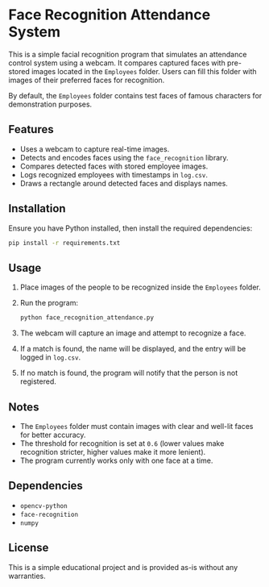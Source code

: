 # Face Recognition Attendance System

This is a simple facial recognition program that simulates an attendance control system using a webcam. It compares captured faces with pre-stored images located in the `Employees` folder. Users can fill this folder with images of their preferred faces for recognition.

By default, the `Employees` folder contains test faces of famous characters for demonstration purposes.

## Features
- Uses a webcam to capture real-time images.
- Detects and encodes faces using the `face_recognition` library.
- Compares detected faces with stored employee images.
- Logs recognized employees with timestamps in `log.csv`.
- Draws a rectangle around detected faces and displays names.

## Installation

Ensure you have Python installed, then install the required dependencies:

```bash
pip install -r requirements.txt
```

## Usage

1. Place images of the people to be recognized inside the `Employees` folder.
2. Run the program:
   
   ```bash
   python face_recognition_attendance.py
   ```
3. The webcam will capture an image and attempt to recognize a face.
4. If a match is found, the name will be displayed, and the entry will be logged in `log.csv`.
5. If no match is found, the program will notify that the person is not registered.

## Notes
- The `Employees` folder must contain images with clear and well-lit faces for better accuracy.
- The threshold for recognition is set at `0.6` (lower values make recognition stricter, higher values make it more lenient).
- The program currently works only with one face at a time.

## Dependencies
- `opencv-python`
- `face-recognition`
- `numpy`

## License
This is a simple educational project and is provided as-is without any warranties.
